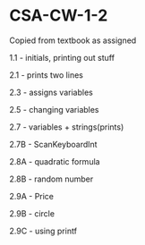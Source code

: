 # CSA-CW-1-2
Copied from textbook as assigned

1.1 - initials, printing out stuff

2.1 - prints two lines

2.3 - assigns variables

2.5 - changing variables

2.7 - variables + strings(prints)

2.7B - ScanKeyboardInt

2.8A - quadratic formula

2.8B - random number

2.9A - Price

2.9B - circle

2.9C - using printf




